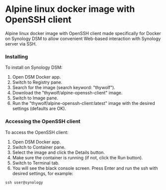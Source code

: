 # Alpine linux docker image with OpenSSH client

Alpine linux docker image with OpenSSH client made specifically for Docker on Synology DSM to allow convenient Web-based interaction with Synology server via SSH.

### Installing

To install on Synology DSM:

1. Open DSM Docker app.
2. Switch to Registry pane.
3. Search for the image (search keyword: "thywolf").
4. Download the "thywolf/alpine-openssh-client" image.
5. Switch to Image pane.
6. Run the "thywolf/alpine-openssh-client:latest" image with the desired settings (defaults are OK).

### Accessing the OpenSSH client

To access the OpenSSH client:

1. Open DSM Docker app.
2. Switch to Container pane.
3. Select the image and click the Details button.
4. Make sure the container is running (if not, click the Run button).
5. Switch to Terminal tab.
6. You will see the black console screen. Press Enter and run the ssh with desired settings, for example:

```
ssh user@synology
```
